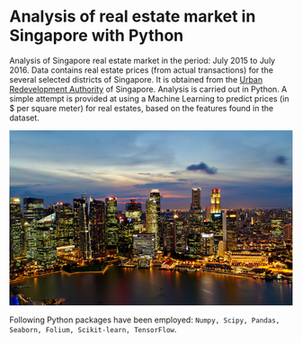 # Analysis of real estate market in Singapore with Python

Analysis of Singapore real estate market in the period: July 2015 to July 2016. Data contains real estate prices (from actual transactions) for the several selected districts of Singapore. It is obtained from the [Urban Redevelopment Authority](https://www.ura.gov.sg/uol/ "Urban Redevelopment Authority of Singapore") of Singapore. Analysis is carried out in Python. A simple attempt is provided at using a Machine Learning to predict prices (in $ per square meter) for real estates, based on the features found in the dataset.

![alt text](images/singapore.jpg "Downtown Singapore")

Following Python packages have been employed: `Numpy, Scipy, Pandas, Seaborn, Folium, Scikit-learn, TensorFlow`.

